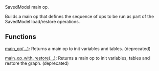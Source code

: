 
SavedModel main op.

Builds a main op that defines the sequence of ops to be run as part of the SavedModel load/restore operations.
## Functions
[main_op(...)](https://www.tensorflow.org/api_docs/python/tf/compat/v1/saved_model/main_op/main_op): Returns a main op to init variables and tables. (deprecated)

[main_op_with_restore(...)](https://www.tensorflow.org/api_docs/python/tf/compat/v1/saved_model/main_op_with_restore): Returns a main op to init variables, tables and restore the graph. (deprecated)

